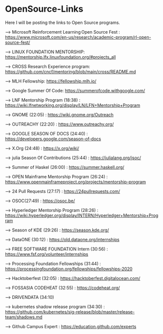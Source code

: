 # OpenSource-Links
Here I will be posting the links to Open Source programs.

--> Microsoft Reinforcement Learning Open Source Fest : https://www.microsoft.com/en-us/research/academic-program/rl-open-source-fest/

--> LINUX FOUNDATION MENTORSHIP: https://mentorship.lfx.linuxfoundation.org/#projects_all

--> CROSS Research Experience program: https://github.com/cncf/mentoring/blob/main/cross/README.md

--> MLH Fellowship: https://fellowship.mlh.io/

--> Google Summer Of Code: https://summerofcode.withgoogle.com/

--> LNF Mentorship Program (18:38) : https://wiki.lfnetworking.org/display/LN/LFN+Mentorship+Program

--> GNOME (22:05) : https://wiki.gnome.org/Outreach

--> OUTREACHY (22:20) : https://www.outreachy.org/

--> GOOGLE SEASON OF DOCS (24:40) : https://developers.google.com/season-of-docs

--> X.Org (24:48) : https://x.org/wiki/

--> julia Season Of Contributions (25:44) : https://julialang.org/jsoc/

--> Summer of Haskel (26:00) : https://summer.haskell.org/

--> OPEN Mainframe Mentorship Program (26:24) : https://www.openmainframeproject.org/projects/mentorship-program

--> 24 Pull Requests (27:17) : https://24pullrequests.com/

--> OSOC(27:49) : https://osoc.be/

--> Hyperledger Mentorship Program (28:26) : https://wiki.hyperledger.org/display/INTERN/Hyperledger+Mentorship+Program

--> Season of KDE (29:26) :  https://season.kde.org/

--> DataONE (30:12) : https://old.dataone.org/internships

--> FREE SOFTWARE FOUNDATION Intern (30:56) : https://www.fsf.org/volunteer/internships

--> Processing Foundation Fellowships (31:44) : https://processingfoundation.org/fellowships/fellowships-2020

--> Hacktoberfest (32:05) : https://hacktoberfest.digitalocean.com/

--> FOSSASIA CODEHEAT (32:55) : https://codeheat.org/

--> DRIVENDATA (34:10)

--> kubernetes shadow release program (34:30) : https://github.com/kubernetes/sig-release/blob/master/release-team/shadows.md

--> Github Campus Expert : https://education.github.com/experts

